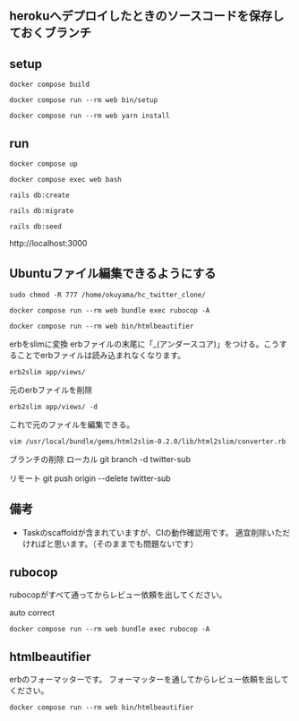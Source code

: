 ## herokuへデプロイしたときのソースコードを保存しておくブランチ

## setup

```
docker compose build
```
```
docker compose run --rm web bin/setup
```
```
docker compose run --rm web yarn install
```

## run

```
docker compose up
```

```
docker compose exec web bash
```
```
rails db:create
```
```
rails db:migrate
```
```
rails db:seed
```

http://localhost:3000

## Ubuntuファイル編集できるようにする
```
sudo chmod -R 777 /home/okuyama/hc_twitter_clone/
```

```
docker compose run --rm web bundle exec rubocop -A
```

```
docker compose run --rm web bin/htmlbeautifier
```
erbをslimに変換
erbファイルの末尾に「_(アンダースコア)」をつける。こうすることでerbファイルは読み込まれなくなります。
```
erb2slim app/views/
```
元のerbファイルを削除
```
erb2slim app/views/ -d
```
これで元のファイルを編集できる。
```
vim /usr/local/bundle/gems/html2slim-0.2.0/lib/html2slim/converter.rb
```

ブランチの削除
ローカル
git branch -d twitter-sub

リモート
git push origin --delete twitter-sub


## 備考

- Taskのscaffoldが含まれていますが、CIの動作確認用です。
適宜削除いただければと思います。（そのままでも問題ないです）

## rubocop

rubocopがすべて通ってからレビュー依頼を出してください。

auto correct

```
docker compose run --rm web bundle exec rubocop -A
```

## htmlbeautifier

erbのフォーマッターです。
フォーマッターを通してからレビュー依頼を出してください。

```
docker compose run --rm web bin/htmlbeautifier
```

